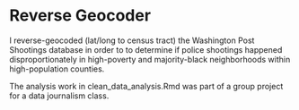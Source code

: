 # Reverse Geocoder
I reverse-geocoded (lat/long to census tract) the Washington Post Shootings database in order to to determine if police shootings happened disproportionately in high-poverty and majority-black neighborhoods within high-population counties.

The analysis work in clean_data_analysis.Rmd was part of a group project for a data journalism class.
